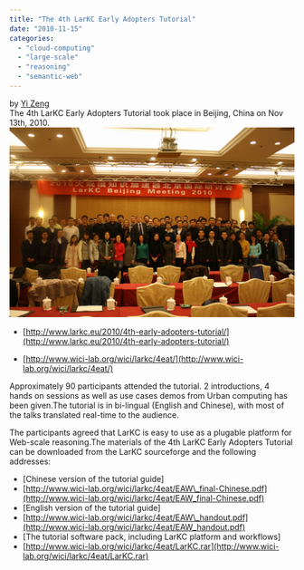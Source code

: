 ```yaml
---
title: "The 4th LarKC Early Adopters Tutorial"
date: "2010-11-15"
categories: 
  - "cloud-computing"
  - "large-scale"
  - "reasoning"
  - "semantic-web"
---
```


by [Yi Zeng](http://www.wici-lab.org/wici/~yizeng/)  
The 4th LarKC Early Adopters Tutorial took place in Beijing, China on Nov 13th, 2010. 
![LarKC 4th Early Adopters Tutorial](images/larkc47.jpg)

- [http://www.larkc.eu/2010/4th-early-adopters-tutorial/](http://www.larkc.eu/2010/4th-early-adopters-tutorial/)

- [http://www.wici-lab.org/wici/larkc/4eat/](http://www.wici-lab.org/wici/larkc/4eat/)

Approximately 90 participants attended the tutorial. 2 introductions, 4 hands on sessions as well as use cases demos from Urban computing has been given.The tutorial is in bi-lingual (English and Chinese), with most of the talks translated real-time to the audience.

The participants agreed that LarKC is easy to use as a plugable platform for Web-scale reasoning.The materials of the 4th LarKC Early Adopters Tutorial can be downloaded from the LarKC sourceforge and the following addresses:  
[](http://www.larkc.eu/2010/4th-early-adopters-tutorial/)

- \[Chinese version of the tutorial guide\]
- [http://www.wici-lab.org/wici/larkc/4eat/EAW\_final-Chinese.pdf](http://www.wici-lab.org/wici/larkc/4eat/EAW_final-Chinese.pdf)
- \[English version of the tutorial guide\]
- [http://www.wici-lab.org/wici/larkc/4eat/EAW\_handout.pdf](http://www.wici-lab.org/wici/larkc/4eat/EAW_handout.pdf)
- \[The tutorial software pack, including LarKC platform and workflows\]
- [http://www.wici-lab.org/wici/larkc/4eat/LarKC.rar](http://www.wici-lab.org/wici/larkc/4eat/LarKC.rar)
